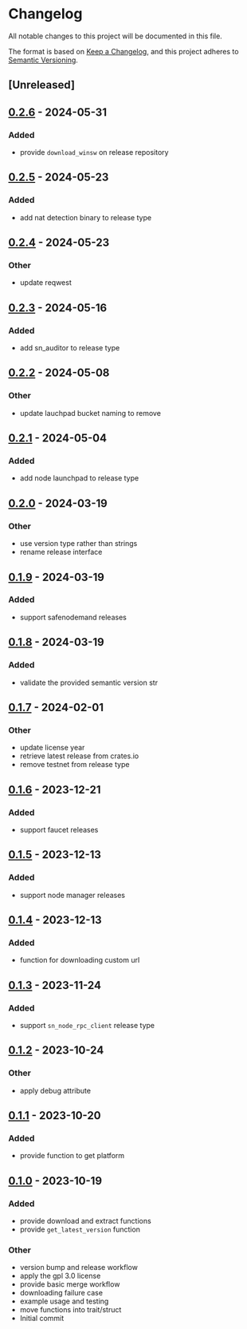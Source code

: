 # Changelog
All notable changes to this project will be documented in this file.

The format is based on [Keep a Changelog](https://keepachangelog.com/en/1.0.0/),
and this project adheres to [Semantic Versioning](https://semver.org/spec/v2.0.0.html).

## [Unreleased]

## [0.2.6](https://github.com/maidsafe/sn-releases/compare/v0.2.5...v0.2.6) - 2024-05-31

### Added
- provide `download_winsw` on release repository

## [0.2.5](https://github.com/maidsafe/sn-releases/compare/v0.2.4...v0.2.5) - 2024-05-23

### Added
- add nat detection binary to release type

## [0.2.4](https://github.com/maidsafe/sn-releases/compare/v0.2.3...v0.2.4) - 2024-05-23

### Other
- update reqwest

## [0.2.3](https://github.com/maidsafe/sn-releases/compare/v0.2.2...v0.2.3) - 2024-05-16

### Added
- add sn_auditor to release type

## [0.2.2](https://github.com/maidsafe/sn-releases/compare/v0.2.1...v0.2.2) - 2024-05-08

### Other
- update lauchpad bucket naming to remove

## [0.2.1](https://github.com/maidsafe/sn-releases/compare/v0.2.0...v0.2.1) - 2024-05-04

### Added
- add node launchpad to release type

## [0.2.0](https://github.com/maidsafe/sn-releases/compare/v0.1.9...v0.2.0) - 2024-03-19

### Other
- use version type rather than strings
- rename release interface

## [0.1.9](https://github.com/maidsafe/sn-releases/compare/v0.1.8...v0.1.9) - 2024-03-19

### Added
- support safenodemand releases

## [0.1.8](https://github.com/maidsafe/sn-releases/compare/v0.1.7...v0.1.8) - 2024-03-19

### Added
- validate the provided semantic version str

## [0.1.7](https://github.com/maidsafe/sn-releases/compare/v0.1.6...v0.1.7) - 2024-02-01

### Other
- update license year
- retrieve latest release from crates.io
- remove testnet from release type

## [0.1.6](https://github.com/maidsafe/sn-releases/compare/v0.1.5...v0.1.6) - 2023-12-21

### Added
- support faucet releases

## [0.1.5](https://github.com/maidsafe/sn-releases/compare/v0.1.4...v0.1.5) - 2023-12-13

### Added
- support node manager releases

## [0.1.4](https://github.com/maidsafe/sn-releases/compare/v0.1.3...v0.1.4) - 2023-12-13

### Added
- function for downloading custom url

## [0.1.3](https://github.com/maidsafe/sn-releases/compare/v0.1.2...v0.1.3) - 2023-11-24

### Added
- support `sn_node_rpc_client` release type

## [0.1.2](https://github.com/maidsafe/sn-releases/compare/v0.1.1...v0.1.2) - 2023-10-24

### Other
- apply debug attribute

## [0.1.1](https://github.com/maidsafe/sn-releases/compare/v0.1.0...v0.1.1) - 2023-10-20

### Added
- provide function to get platform

## [0.1.0](https://github.com/maidsafe/sn-releases/releases/tag/v0.1.0) - 2023-10-19

### Added
- provide download and extract functions
- provide `get_latest_version` function

### Other
- version bump and release workflow
- apply the gpl 3.0 license
- provide basic merge workflow
- downloading failure case
- example usage and testing
- move functions into trait/struct
- Initial commit
